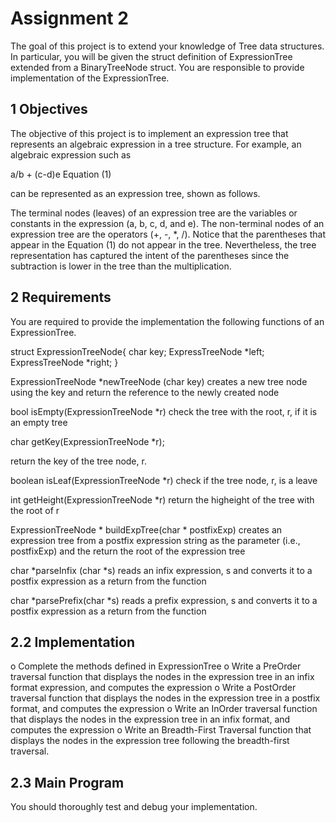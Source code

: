 # Assignment 2

The goal of this project is to extend your knowledge of Tree data structures. In particular, you will be
given the struct definition of ExpressionTree extended from a BinaryTreeNode struct. You are
responsible to provide implementation of the ExpressionTree.

## 1 Objectives

The objective of this project is to implement an expression tree that represents an algebraic expression in
a tree structure. For example, an algebraic expression such as

a/b + (c-d)e Equation (1)

can be represented as an expression tree, shown as follows.

The terminal nodes (leaves) of an expression tree are the variables or constants in the expression (a, b, c,
d, and e). The non-terminal nodes of an expression tree are the operators (+, -, *, /). Notice that the
parentheses that appear in the Equation (1) do not appear in the tree. Nevertheless, the tree representation
has captured the intent of the parentheses since the subtraction is lower in the tree than the multiplication.

## 2 Requirements

You are required to provide the implementation the following functions of an ExpressionTree.

struct ExpressionTreeNode{
char key;
ExpressTreeNode *left;
ExpressTreeNode *right;
}

ExpressionTreeNode *newTreeNode (char key)
creates a new tree node using the key and return the reference to the newly created node

bool isEmpty(ExpressionTreeNode *r)
check the tree with the root, r, if it is an empty tree

char getKey(ExpressionTreeNode *r);


return the key of the tree node, r.

boolean isLeaf(ExpressionTreeNode *r)
check if the tree node, r, is a leave

int getHeight(ExpressionTreeNode *r)
return the higheight of the tree with the root of r

ExpressionTreeNode * buildExpTree(char * postfixExp)
creates an expression tree from a postfix expression string as the parameter (i.e., postfixExp) and the
return the root of the expression tree

char *parseInfix (char *s)
reads an infix expression, s and converts it to a postfix expression as a return from the function

char *parsePrefix(char *s)
reads a prefix expression, s and converts it to a postfix expression as a return from the function

## 2.2 Implementation

o Complete the methods defined in ExpressionTree
o Write a PreOrder traversal function that displays the nodes in the expression tree in an infix format
expression, and computes the expression
o Write a PostOrder traversal function that displays the nodes in the expression tree in a postfix format,
and computes the expression
o Write an InOrder traversal function that displays the nodes in the expression tree in an infix format,
and computes the expression
o Write an Breadth-First Traversal function that displays the nodes in the expression tree following the
breadth-first traversal.

## 2.3 Main Program

You should thoroughly test and debug your implementation.

